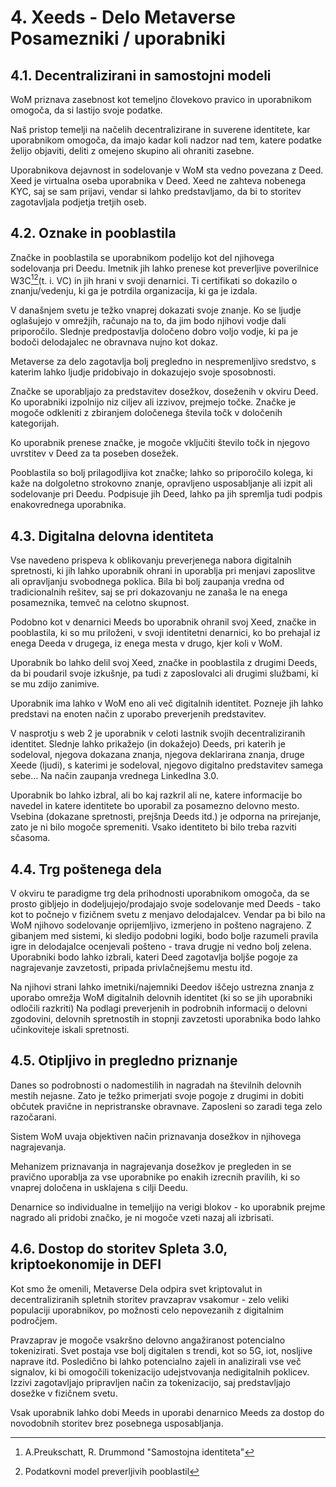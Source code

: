 # 4. Xeeds - Delo Metaverse Posamezniki / uporabniki

## 4.1. Decentralizirani in samostojni modeli

WoM priznava zasebnost kot temeljno človekovo pravico in uporabnikom omogoča, da si lastijo svoje podatke.

Naš pristop temelji na načelih decentralizirane in suverene identitete, kar uporabnikom omogoča, da imajo kadar koli nadzor nad tem, katere podatke želijo objaviti, deliti z omejeno skupino ali ohraniti zasebne.

Uporabnikova dejavnost in sodelovanje v WoM sta vedno povezana z Deed. Xeed je virtualna oseba uporabnika v Deed. Xeed ne zahteva nobenega KYC, saj se sam prijavi, vendar si lahko predstavljamo, da bi to storitev zagotavljala podjetja tretjih oseb.

## 4.2. Oznake in pooblastila

Značke in pooblastila se uporabnikom podelijo kot del njihovega sodelovanja pri Deedu. Imetnik jih lahko prenese kot preverljive poverilnice W3C[^7][^8](t. i. VC) in jih hrani v svoji denarnici. Ti certifikati so dokazilo o znanju/vedenju, ki ga je potrdila organizacija, ki ga je izdala.

V današnjem svetu je težko vnaprej dokazati svoje znanje. Ko se ljudje oglašujejo v omrežjih, računajo na to, da jim bodo njihovi vodje dali priporočilo. Slednje predpostavlja določeno dobro voljo vodje, ki pa je bodoči delodajalec ne obravnava nujno kot dokaz.

Metaverse za delo zagotavlja bolj pregledno in nespremenljivo sredstvo, s katerim lahko ljudje pridobivajo in dokazujejo svoje sposobnosti.

Značke se uporabljajo za predstavitev dosežkov, doseženih v okviru Deed. Ko uporabniki izpolnijo niz ciljev ali izzivov, prejmejo točke.  Značke je mogoče odkleniti z zbiranjem določenega števila točk v določenih kategorijah.

Ko uporabnik prenese značke, je mogoče vključiti število točk in njegovo uvrstitev v Deed za ta poseben dosežek.

Pooblastila so bolj prilagodljiva kot značke; lahko so priporočilo kolega, ki kaže na dolgoletno strokovno znanje, opravljeno usposabljanje ali izpit ali sodelovanje pri Deedu. Podpisuje jih Deed, lahko pa jih spremlja tudi podpis enakovrednega uporabnika.

## 4.3. Digitalna delovna identiteta

Vse navedeno prispeva k oblikovanju preverjenega nabora digitalnih spretnosti, ki jih lahko uporabnik ohrani in uporablja pri menjavi zaposlitve ali opravljanju svobodnega poklica. Bila bi bolj zaupanja vredna od tradicionalnih rešitev, saj se pri dokazovanju ne zanaša le na enega posameznika, temveč na celotno skupnost.

Podobno kot v denarnici Meeds bo uporabnik ohranil svoj Xeed, značke in pooblastila, ki so mu priloženi, v svoji identitetni denarnici, ko bo prehajal iz enega Deeda v drugega, iz enega mesta v drugo, kjer koli v WoM.

Uporabnik bo lahko delil svoj Xeed, značke in pooblastila z drugimi Deeds, da bi poudaril svoje izkušnje, pa tudi z zaposlovalci ali drugimi službami, ki se mu zdijo zanimive.

Uporabnik ima lahko v WoM eno ali več digitalnih identitet. Pozneje jih lahko predstavi na enoten način z uporabo preverjenih predstavitev.

V nasprotju s web 2 je uporabnik v celoti lastnik svojih decentraliziranih identitet.  Slednje lahko prikažejo (in dokažejo) Deeds, pri katerih je sodeloval, njegova dokazana znanja, njegova deklarirana znanja, druge Xeede (ljudi), s katerimi je sodeloval, njegovo digitalno predstavitev samega sebe... Na način zaupanja vrednega LinkedIna 3.0.

Uporabnik bo lahko izbral, ali bo kaj razkril ali ne, katere informacije bo navedel in katere identitete bo uporabil za posamezno delovno mesto. Vsebina (dokazane spretnosti, prejšnja Deeds itd.) je odporna na prirejanje, zato je ni bilo mogoče spremeniti. Vsako identiteto bi bilo treba razviti sčasoma.

## 4.4. Trg poštenega dela

V okviru te paradigme trg dela prihodnosti uporabnikom omogoča, da se prosto gibljejo in dodeljujejo/prodajajo svoje sodelovanje med Deeds - tako kot to počnejo v fizičnem svetu z menjavo delodajalcev. Vendar pa bi bilo na WoM njihovo sodelovanje oprijemljivo, izmerjeno in pošteno nagrajeno. Z gibanjem med sistemi, ki sledijo podobni logiki, bodo bolje razumeli pravila igre in delodajalce ocenjevali pošteno - trava drugje ni vedno bolj zelena. Uporabniki bodo lahko izbrali, kateri Deed zagotavlja boljše pogoje za nagrajevanje zavzetosti, pripada privlačnejšemu mestu itd.

Na njihovi strani lahko imetniki/najemniki Deedov iščejo ustrezna znanja z uporabo omrežja WoM digitalnih delovnih identitet (ki so se jih uporabniki odločili razkriti) Na podlagi preverjenih in podrobnih informacij o delovni zgodovini, delovnih spretnostih in stopnji zavzetosti uporabnika bodo lahko učinkoviteje iskali spretnosti.

## 4.5. Otipljivo in pregledno priznanje

Danes so podrobnosti o nadomestilih in nagradah na številnih delovnih mestih nejasne. Zato je težko primerjati svoje pogoje z drugimi in dobiti občutek pravične in nepristranske obravnave. Zaposleni so zaradi tega zelo razočarani.

Sistem WoM uvaja objektiven način priznavanja dosežkov in njihovega nagrajevanja.

Mehanizem priznavanja in nagrajevanja dosežkov je pregleden in se pravično uporablja za vse uporabnike po enakih izrecnih pravilih, ki so vnaprej določena in usklajena s cilji Deedu.

Denarnice so individualne in temeljijo na verigi blokov - ko uporabnik prejme nagrado ali pridobi značko, je ni mogoče vzeti nazaj ali izbrisati.

## 4.6. Dostop do storitev Spleta 3.0, kriptoekonomije in DEFI

Kot smo že omenili, Metaverse Dela odpira svet kriptovalut in decentraliziranih spletnih storitev pravzaprav vsakomur - zelo veliki populaciji uporabnikov, po možnosti celo nepovezanih z digitalnim področjem.

Pravzaprav je mogoče vsakršno delovno angažiranost potencialno tokenizirati. Svet postaja vse bolj digitalen s trendi, kot so 5G, iot, nosljive naprave itd. Posledično bi lahko potencialno zajeli in analizirali vse več signalov, ki bi omogočili tokenizacijo udejstvovanja nedigitalnih poklicev. Izzivi zagotavljajo pripravljen način za tokenizacijo, saj predstavljajo dosežke v fizičnem svetu.

Vsak uporabnik lahko dobi Meeds in uporabi denarnico Meeds za dostop do novodobnih storitev brez posebnega usposabljanja.

[^7]: A.Preukschatt, R. Drummond "Samostojna identiteta"
[^8]: Podatkovni model preverljivih pooblastil
